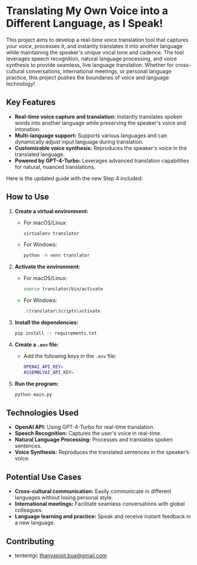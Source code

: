 # Translating My Own Voice into a Different Language, as I Speak!

This project aims to develop a real-time voice translation tool that captures your voice, processes it, and instantly translates it into another language while maintaining the speaker's unique vocal tone and cadence. The tool leverages speech recognition, natural language processing, and voice synthesis to provide seamless, live language translation. Whether for cross-cultural conversations, international meetings, or personal language practice, this project pushes the boundaries of voice and language technology!

## Key Features

- **Real-time voice capture and translation:** Instantly translates spoken words into another language while preserving the speaker's voice and intonation.
- **Multi-language support:** Supports various languages and can dynamically adjust input language during translation.
- **Customizable voice synthesis:** Reproduces the speaker's voice in the translated language.
- **Powered by GPT-4-Turbo:** Leverages advanced translation capabilities for natural, nuanced translations.

Here is the updated guide with the new Step 4 included:


## How to Use

1. **Create a virtual environment:**
    - For macOS/Linux:
      ```bash
      virtualenv translator
      ```
    - For Windows:
      ```bash
      python -m venv translator
      ```

2. **Activate the environment:**
    - For macOS/Linux:
      ```bash
      source translator/bin/activate
      ```
    - For Windows:
      ```bash
      .\translator\Scripts\activate
      ```

3. **Install the dependencies:**
   ```bash
   pip install -r requirements.txt
   ```

4. **Create a `.env` file:**
   - Add the following keys in the `.env` file:
     ```bash
     OPENAI_API_KEY=
     ASSEMBLYAI_API_KEY=
     ```

5. **Run the program:**
   ```bash
   python main.py
   ```


## Technologies Used

- **OpenAI API:** Using GPT-4-Turbo for real-time translation.
- **Speech Recognition:** Captures the user's voice in real-time.
- **Natural Language Processing:** Processes and translates spoken sentences.
- **Voice Synthesis:** Reproduces the translated sentences in the speaker’s voice.

## Potential Use Cases

- **Cross-cultural communication:** Easily communicate in different languages without losing personal style.
- **International meetings:** Facilitate seamless conversations with global colleagues.
- **Language learning and practice:** Speak and receive instant feedback in a new language.

## Contributing

- tententgc thanyapisit.bua@gmail.com